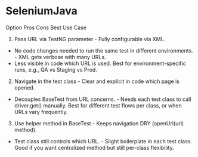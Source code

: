 # SeleniumJava

Option	Pros	Cons	Best Use Case
1. Pass URL via TestNG parameter	- Fully configurable via XML.
- No code changes needed to run the same test in different environments.	- XML gets verbose with many URLs.
- Less visible in code which URL is used.	Best for environment-specific runs, e.g., QA vs Staging vs Prod.
2. Navigate in the test class	- Clear and explicit in code which page is opened.
- Decouples BaseTest from URL concerns.	- Needs each test class to call driver.get() manually.	Best for different test flows per class, or when URLs vary frequently.
3. Use helper method in BaseTest	- Keeps navigation DRY (openUrl(url) method).
- Test class still controls which URL.	- Slight boilerplate in each test class.	Good if you want centralized method but still per-class flexibility.
